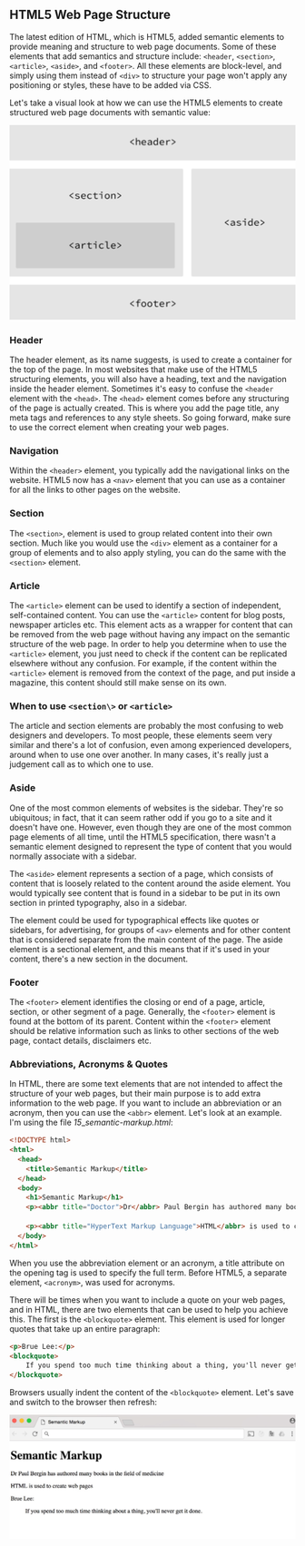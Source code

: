 HTML5 Web Page Structure 
-------------------------

The latest edition of HTML, which is HTML5, added semantic elements to
provide meaning and structure to web page documents. Some of these
elements that add semantics and structure include: `<header`,
`<section>`, `<article>`, `<aside>`, and
`<footer>`. All these elements are block-level, and simply using
them instead of `<div>` to structure your page won't apply any
positioning or styles, these have to be added via CSS.

Let's take a visual look at how we can use the HTML5 elements to create
structured web page documents with semantic value:

![](./images/media/image42.jpg)

### Header 

The header element, as its name suggests, is used to create a container
for the top of the page. In most websites that make use of the HTML5
structuring elements, you will also have a heading, text and the
navigation inside the header element. Sometimes it's easy to confuse the
`<header` element with the `<head>`. The `<head>`
element comes before any structuring of the page is actually created.
This is where you add the page title, any meta tags and references to
any style sheets. So going forward, make sure to use the correct element
when creating your web pages.

### Navigation 

Within the `<header>` element, you typically add the navigational
links on the website. HTML5 now has a `<nav>` element that you can
use as a container for all the links to other pages on the website.

### Section 

The `<section>`, element is used to group related content into
their own section. Much like you would use the `<div>` element as
a container for a group of elements and to also apply styling, you can
do the same with the `<section>` element.

### Article 

The `<article>` element can be used to identify a section of
independent, self-contained content. You can use the `<article>`
content for blog posts, newspaper articles etc. This element acts as a
wrapper for content that can be removed from the web page without having
any impact on the semantic structure of the web page. In order to help
you determine when to use the `<article>` element, you just need
to check if the content can be replicated elsewhere without any
confusion. For example, if the content within the `<article>`
element is removed from the context of the page, and put inside a
magazine, this content should still make sense on its own.

### When to use `<section\>` or `<article>` 

The article and section elements are probably the most confusing to web
designers and developers. To most people, these elements seem very
similar and there\'s a lot of confusion, even among experienced
developers, around when to use one over another. In many cases, it\'s
really just a judgement call as to which one to use.

### Aside 

One of the most common elements of websites is the sidebar. They\'re so
ubiquitous; in fact, that it can seem rather odd if you go to a site and
it doesn\'t have one. However, even though they are one of the most
common page elements of all time, until the HTML5 specification, there
wasn\'t a semantic element designed to represent the type of content
that you would normally associate with a sidebar.

The `<aside>` element represents a section of a page, which consists of
content that is loosely related to the content around the aside element.
You would typically see content that is found in a sidebar to be put in
its own section in printed typography, also in a sidebar.

The element could be used for typographical effects like quotes or
sidebars, for advertising, for groups of `<av>` elements and for
other content that is considered separate from the main content of the
page. The aside element is a sectional element, and this means that if
it\'s used in your content, there\'s a new section in the document.

### Footer 

The `<footer>` element identifies the closing or end of a page,
article, section, or other segment of a page. Generally, the
`<footer>` element is found at the bottom of its parent. Content
within the `<footer>` element should be relative information such as
links to other sections of the web page, contact details, disclaimers
etc.

### Abbreviations, Acronyms & Quotes 

In HTML, there are some text elements that are not intended to affect
the structure of your web pages, but their main purpose is to add extra
information to the web page. If you want to include an abbreviation or
an acronym, then you can use the `<abbr>` element. Let's look at
an example. I'm using the file *15*\_*semantic-markup.html*:

```html
<!DOCTYPE html>
<html>
  <head>
	<title>Semantic Markup</title>
  </head>
  <body>
	<h1>Semantic Markup</h1>
	<p><abbr title="Doctor">Dr</abbr> Paul Bergin has authored many books in the field of medicine</p>

	<p><abbr title="HyperText Markup Language">HTML</abbr> is used to create web pages</p>
  </body>
</html>
```

When you use the abbreviation element or an acronym, a title attribute
on the opening tag is used to specify the full term. Before HTML5, a
separate element, `<acronym>`, was used for acronyms.

There will be times when you want to include a quote on your web pages,
and in HTML, there are two elements that can be used to help you achieve
this. The first is the `<blockquote>` element. This element is
used for longer quotes that take up an entire paragraph:

```html
<p>Brue Lee:</p>
<blockquote>
    If you spend too much time thinking about a thing, you'll never get it done. 
</blockquote>
```

Browsers usually indent the content of the `<blockquote>` element.
Let's save and switch to the browser then refresh:

![](./images/media/image43.jpg)
